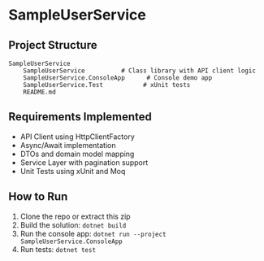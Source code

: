 # SampleUserService

## Project Structure
```
SampleUserService
	SampleUserService          # Class library with API client logic
	SampleUserService.ConsoleApp      # Console demo app
	SampleUserService.Test           # xUnit tests
	README.md
```

## Requirements Implemented

- API Client using HttpClientFactory
- Async/Await implementation
- DTOs and domain model mapping
- Service Layer with pagination support
- Unit Tests using xUnit and Moq

## How to Run

1. Clone the repo or extract this zip
2. Build the solution: `dotnet build`
3. Run the console app: `dotnet run --project SampleUserService.ConsoleApp`
4. Run tests: `dotnet test`

